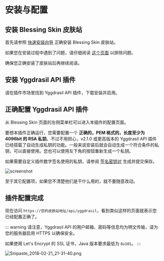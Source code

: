 # 安装与配置

## 安装 Blessing Skin 皮肤站

首先请参照 [快速安装向导](/setup.md) 正确安装 Blessing Skin 皮肤站。

如果您在安装过程中遇到了问题，请仔细阅读 [这个页面](/faq.md) 以排除问题。

确保您正确安装了皮肤站后再继续阅读。

## 安装 Yggdrasil API 插件

请在插件市场里找到 Yggdrasil API 插件，下载安装并启用。

## 正确配置 Yggdrasil API 插件

从 Blessing Skin 页面的左侧菜单栏可以进入本插件的配置页面。

要想本插件正确运行，您需要配置一个 **正确的，PEM 格式的，长度至少为 4096bit 的 RSA 私钥**。不过不用担心，v2.1.0 或更高版本的 Yggdrasil API 插件已经搭载了自动生成私钥的功能。一般来说安装后就会自动生成一个符合条件的私钥，可以直接使用。您也可以使用左下角的按钮重新生成一个私钥。

如果需要自定义插件数字签名使用的私钥，请参阅 [签名密钥对](https://github.com/yushijinhun/authlib-injector/wiki/%E7%AD%BE%E5%90%8D%E5%AF%86%E9%92%A5%E5%AF%B9) 生成并提交保存。

![screenshot](https://i.imgur.com/R01OulB.png)

至于其它配置项，如果您不清楚他们是干什么用的，就不要随意改动。

## 插件配置完成

现在访问 `https://您的皮肤站地址/api/yggdrasil`，看到类似这样的页面就表示您已经配置正确了。

::: warning
请注意，Yggdrasil API 的用户邮箱、密码等信息均为明文传输，请为您的服务器启用 HTTPS 以确保安全。

如果使用 Let's Encrypt 的 SSL 证书，Java 版本要求最低为 `8u101`。
:::

![Snipaste_2018-02-21_21-31-40.png](https://i.loli.net/2018/02/21/5a8d74e4cbd0f.png)
